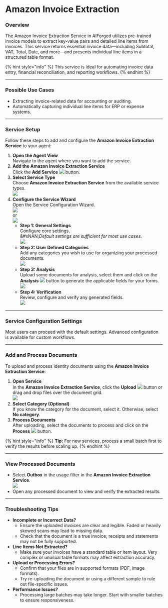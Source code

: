 # Amazon Invoice Extraction

### Overview

The Amazon Invoice Extraction Service in AIForged utilizes pre-trained invoice models to extract key-value pairs and detailed line items from invoices. This service returns essential invoice data—including Subtotal, VAT, Total, Date, and more—and presents individual line items in a structured table format.

{% hint style="info" %}
This service is ideal for automating invoice data entry, financial reconciliation, and reporting workflows.
{% endhint %}

***

### Possible Use Cases

* Extracting invoice-related data for accounting or auditing.
* Automatically capturing individual line items for ERP or expense systems.

***

### Service Setup

Follow these steps to add and configure the **Amazon Invoice Extraction Service** to your agent:

1. **Open the Agent View**\
   Navigate to the agent where you want to add the service.
2. **Add the Amazon Invoice Extraction Service**\
   Click the **Add Service** ![](<(../../assets/image (42).png>) button.
3. **Select Service Type**\
   Choose **Amazon Invoice Extraction Service** from the available service types.\
   ![](<(../../assets/image (53).png>)
4. **Configure the Service Wizard**\
   Open the Service Configuration Wizard.\
   ![](<(../../assets/image (54).png>)\
   or\
   ![](<(../../assets/image (55).png>)
   * **Step 1: General Settings**\
     Configure core settings.\
     &#xNAN;_&#x44;efault settings are sufficient for most use cases._\
     ![](<(../../assets/image (56).png>)
   * **Step 2: User Defined Categories**\
     Add any categories you wish to use for organizing your processed documents.\
     ![](<(../../assets/image (57).png>)
   * **Step 3: Analysis**\
     Upload some documents for analysis, select them and click on the **Analysis** ![](<(../../assets/image (125).png>) button to generate the applicable fields for your forms.\
     ![](<(../../assets/image (58).png>)
   * **Step 4: Verification**\
     Review, configure and verify any generated fields.\
     ![](<(../../assets/image (59).png>)

***

### Service Configuration Settings

Most users can proceed with the default settings. Advanced configuration is available for custom workflows.

***

### Add and Process Documents

To upload and process identity documents using the **Amazon Invoice Extraction Service**:

1. **Open Service**\
   In the **Amazon Invoice Extraction Service**, click the **Upload** ![](<(../../assets/image (37).png>) button or drag and drop files over the document grid.\
   ![](<(../../assets/image (50).png>)
2. **Select Category (Optional)**\
   If you know the category for the document, select it. Otherwise, select **No category**.
3. **Process Documents**\
   After uploading, select the documents to process and click on the **Process** ![](<(../../assets/image (12) (1) (1).png>) button.

{% hint style="info" %}
**Tip:** For new services, process a small batch first to verify the results before scaling up.
{% endhint %}

***

### View Processed Documents

* Select **Outbox** in the usage filter in the **Amazon Invoice Extraction Service**.\
  ![](<(../../assets/image (51).png>)
* Open any processed document to view and verify the extracted results.

***

### Troubleshooting Tips

* **Incomplete or Incorrect Data?**
  * Ensure the uploaded invoices are clear and legible. Faded or heavily skewed scans may lead to missing data.
  * Check that the document is a true invoice; receipts and statements may not be fully supported.
* **Line Items Not Extracted?**
  * Make sure your invoices have a standard table or item layout. Very complex or unusual table formats may affect extraction accuracy.
* **Upload or Processing Errors?**
  * Confirm that your files are in supported formats (PDF, image formats).
  * Try re-uploading the document or using a different sample to rule out file-specific issues.
* **Performance Issues?**
  * Processing large batches may take longer. Start with smaller batches to ensure responsiveness.

